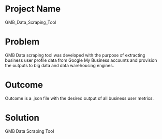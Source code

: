 # Project Name

GMB_Data_Scraping_Tool

# Problem

GMB Data scraping tool was developed with the purpose of extracting business user profile data from Google My Business accounts and provision the
outputs to big data and data warehousing engines. 

# Outcome

Outcome is a .json file with the desired output of all business user metrics.

# Solution

GMB Data Scraping Tool
